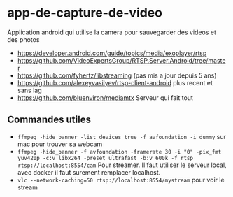 # app-de-capture-de-video
Application android qui utilise la camera pour sauvegarder des videos et des photos


* https://developer.android.com/guide/topics/media/exoplayer/rtsp
* https://github.com/VideoExpertsGroup/RTSP.Server.Android/tree/master
* https://github.com/fyhertz/libstreaming (pas mis a jour depuis 5 ans)
* https://github.com/alexeyvasilyev/rtsp-client-android plus recent et sans lag
* https://github.com/bluenviron/mediamtx Serveur qui fait tout

Commandes utiles
---

* `ffmpeg -hide_banner -list_devices true -f avfoundation -i dummy` sur mac pour trouver sa webcam
* `ffmpeg -hide_banner -f avfoundation -framerate 30 -i "0" -pix_fmt yuv420p -c:v libx264 -preset ultrafast -b:v 600k -f rtsp rtsp://localhost:8554/cam` 
Pour streamer. Il faut utiliser le serveur local, avec docker il faut surement remplacer localhost.
* `vlc --network-caching=50 rtsp://localhost:8554/mystream` pour voir le stream 